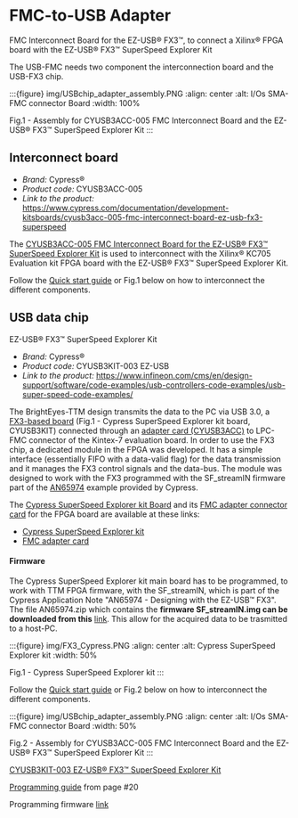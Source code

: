 # FMC-to-USB Adapter

FMC Interconnect Board for the EZ-USB® FX3™, to connect a Xilinx® FPGA board with the EZ-USB® FX3™ SuperSpeed Explorer Kit

The USB-FMC needs two component the interconnection board and the USB-FX3 chip.

:::{figure} img/USBchip_adapter_assembly.PNG
:align: center
:alt: I/Os SMA-FMC connector Board
:width: 100%

Fig.1 - Assembly for CYUSB3ACC-005 FMC Interconnect Board and the EZ-USB® FX3™ SuperSpeed Explorer Kit
:::

## Interconnect board

- *Brand:* Cypress®
- *Product code:* CYUSB3ACC-005
- *Link to the product:* <https://www.cypress.com/documentation/development-kitsboards/cyusb3acc-005-fmc-interconnect-board-ez-usb-fx3-superspeed>

The [CYUSB3ACC-005 FMC Interconnect Board for the EZ-USB® FX3™ SuperSpeed Explorer Kit](https://www.cypress.com/documentation/development-kitsboards/cyusb3acc-005-fmc-interconnect-board-ez-usb-fx3-superspeed) is used to interconnect with the Xilinx® KC705 Evaluation kit FPGA board with the EZ-USB® FX3™ SuperSpeed Explorer Kit.

Follow the [Quick start guide](https://www.cypress.com/file/133861/download) or Fig.1 below on how to interconnect the different components.

## USB data chip

EZ-USB® FX3™ SuperSpeed Explorer Kit

- *Brand:* Cypress®
- *Product code:* CYUSB3KIT-003 EZ-USB
- *Link to the product:* <https://www.infineon.com/cms/en/design-support/software/code-examples/usb-controllers-code-examples/usb-super-speed-code-examples/>


The BrightEyes-TTM design transmits the data to the PC via USB 3.0, a [FX3-based board](https://github.com/VicidominiLab/BrightEyes-TTM/raw/main/boards/USB3.0/mainboard) (Fig.1 - Cypress SuperSpeed Explorer kit board, CYUSB3KIT) connected through an [adapter card (CYUSB3ACC)](/boards/USB3.0/FMCadapter) to LPC-FMC connector of the Kintex-7 evaluation board. In order to use the FX3 chip, a dedicated module in the FPGA was developed. It has a simple interface (essentially FIFO with a data-valid flag) for the data transmission and it manages the FX3 control signals and the data-bus. The module was designed to work with the FX3 programmed with the SF_streamIN firmware part of the [AN65974](https://www.cypress.com/documentation/application-notes/an65974-designing-ez-usb-fx3-slave-fifo-interface) example provided by Cypress.

The [Cypress SuperSpeed Explorer kit Board](https://github.com/VicidominiLab/BrightEyes-TTM/raw/main/boards/USB3.0/mainboard) and its [FMC adapter connector card](/boards/USB3.0/FMCadapter) for the FPGA board are available at these links:

- [Cypress SuperSpeed Explorer kit](https://www.cypress.com/documentation/development-kitsboards/cyusb3kit-003-ez-usb-fx3-superspeed-explorer-kit)
- [FMC adapter card](https://www.cypress.com/documentation/development-kitsboards/cyusb3acc-005-fmc-interconnect-board-ez-usb-fx3-superspeed)
 

#### Firmware

The Cypress SuperSpeed Explorer kit main board has to be programmed, to work with TTM FPGA firmware, with the SF_streamIN, which is part of the Cypress Application Note "AN65974 - Designing with the EZ-USB™ FX3". The file AN65974.zip which contains the **firmware SF_streamIN.img can be downloaded from this** [link](https://www.infineon.com/cms/en/design-support/software/code-examples/usb-controllers-code-examples/usb-super-speed-code-examples/). This allow for the acquired data to be trasmitted to a host-PC.

:::{figure} img/FX3_Cypress.PNG
:align: center
:alt: Cypress SuperSpeed Explorer kit
:width: 50%

Fig.1 - Cypress SuperSpeed Explorer kit
:::

Follow the [Quick start guide](https://www.cypress.com/file/133861/download) or Fig.2 below on how to interconnect the different components.

:::{figure} img/USBchip_adapter_assembly.PNG
:align: center
:alt: I/Os SMA-FMC connector Board
:width: 50%

Fig.2 - Assembly for CYUSB3ACC-005 FMC Interconnect Board and the EZ-USB® FX3™ SuperSpeed Explorer Kit
:::

[CYUSB3KIT-003 EZ-USB® FX3™ SuperSpeed Explorer Kit](https://www.cypress.com/documentation/development-kitsboards/cyusb3kit-003-ez-usb-fx3-superspeed-explorer-kit)

[Programming guide](https://www.cypress.com/file/133836/download) from page #20

Programming firmware [link](https://github.com/VicidominiLab/BrightEyes-TTM/raw/main/boards/USB3.0/firmware/SF_streamIN.img)
